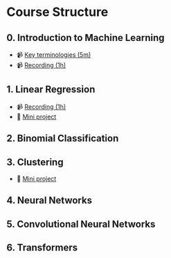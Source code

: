 # Course Structure

## 0. Introduction to Machine Learning
- 📹 [Key terminologies (5m)](https://www.youtube.com/watch?v=piFN5y-8Sno)
- 📹 [Recording (1h)](https://www.youtube.com/watch?v=9LK4ozoHddU)

## 1. Linear Regression
- 📹 [Recording (1h)](https://www.youtube.com/watch?v=sKZ0iufdjGc)
- 🧩 [Mini project](./01%20Linear%20Regression.md)

## 2. Binomial Classification

## 3. Clustering
- 🧩 [Mini project](./02%20Clustering.md)

## 4. Neural Networks

## 5. Convolutional Neural Networks

## 6. Transformers
